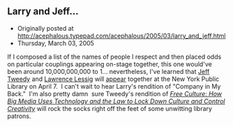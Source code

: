 ## Larry and Jeff...

 * Originally posted at http://acephalous.typepad.com/acephalous/2005/03/larry_and_jeff.html
 * Thursday, March 03, 2005



If I composed a list of the names of people I respect and then placed odds on particular couplings appearing on-stage together, this one would've been around 10,000,000,000 to 1... nevertheless, I've learned that [Jeff Tweedy](http://wilcoworld.net) and [Lawrence Lessig](http://lessig.org) will [appear](http://www.nypl.org/research/calendar/eventdesc.cfm?id=1166) together at the New York Public Library on April 7.  I can't wait to hear Larry's rendition of "Company in My Back."  I'm also pretty damn  sure Tweedy's rendition of [_Free Culture: How Big Media Uses Technology and the Law to Lock Down Culture and Control Creativity_](http://www.jus.uio.no/sisu/freeculture.lawrence.lessig/doc.txt) will rock the socks right off the feet of some unwitting library patrons.

		
